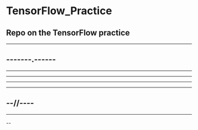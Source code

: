 # TensorFlow_Practice

Repo on the TensorFlow practice
--
------------
-------.------
----
--------
----
--------------
-----------
--//----
----------
------
--
